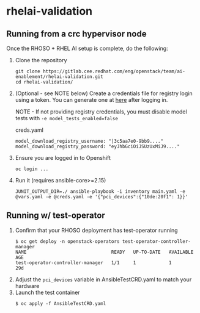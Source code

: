 # rhelai-validation

## Running from a crc hypervisor node
Once the RHOSO + RHEL AI setup is complete, do the following:

1. Clone the repository
    ```
    git clone https://gitlab.cee.redhat.com/eng/openstack/team/ai-enablement/rhelai-validation.git
    cd rhelai-validation/
    ```
1. (Optional - see NOTE below) Create a credentials file for registry login using a token. You can generate one at [here](https://access.redhat.com/terms-based-registry/) after logging in.

    NOTE - If not providing registry credentials, you must disable model tests with `-e model_tests_enabled=false`

    creds.yaml
    ```
    model_download_registry_username: "|3c5aa7e0-9bb9...."
    model_download_registry_password: "eyJhbGciOiJSUzUxMiJ9...."
    ```
1. Ensure you are logged in to Openshift
    ```
    oc login ...
    ```
1. Run it (requires ansible-core>=2.15)
    ```
    JUNIT_OUTPUT_DIR=./ ansible-playbook -i inventory main.yaml -e @vars.yaml -e @creds.yaml -e '{"pci_devices":{"10de:20f1": 1}}'
    ```

## Running w/ test-operator

1. Confirm that your RHOSO deployment has test-operator running
    ```
    $ oc get deploy -n openstack-operators test-operator-controller-manager
    NAME                               READY   UP-TO-DATE   AVAILABLE   AGE
    test-operator-controller-manager   1/1     1            1           29d
    ```
1. Adjust the `pci_devices` variable in AnsibleTestCRD.yaml to match your hardware
1. Launch the test container
    ```
    $ oc apply -f AnsibleTestCRD.yaml
    ```
